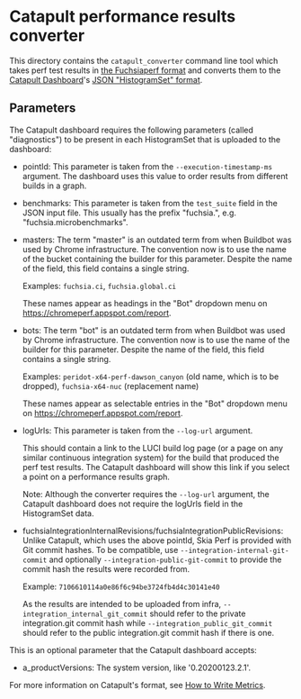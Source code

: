 
# Catapult performance results converter

This directory contains the `catapult_converter` command line tool which
takes perf test results in [the Fuchsiaperf format] and converts them to
the [Catapult Dashboard](https://github.com/catapult-project/catapult)'s
[JSON "HistogramSet" format](
https://github.com/catapult-project/catapult/blob/HEAD/docs/histogram-set-json-format.md).

## Parameters

The Catapult dashboard requires the following parameters (called
"diagnostics") to be present in each HistogramSet that is uploaded to
the dashboard:

* pointId: This parameter is taken from the
  `--execution-timestamp-ms` argument.  The dashboard uses this value
  to order results from different builds in a graph.

* benchmarks: This parameter is taken from the `test_suite` field in
  the JSON input file.  This usually has the prefix "fuchsia.",
  e.g. "fuchsia.microbenchmarks".

* masters: The term "master" is an outdated term from when Buildbot
  was used by Chrome infrastructure.  The convention now is to use the
  name of the bucket containing the builder for this parameter.
  Despite the name of the field, this field contains a single string.

  Examples: `fuchsia.ci`, `fuchsia.global.ci`

  These names appear as headings in the "Bot" dropdown menu on
  https://chromeperf.appspot.com/report.

* bots: The term "bot" is an outdated term from when Buildbot was used
  by Chrome infrastructure.  The convention now is to use the name of
  the builder for this parameter.  Despite the name of the field, this
  field contains a single string.

  Examples: `peridot-x64-perf-dawson_canyon` (old name, which is to be
  dropped), `fuchsia-x64-nuc` (replacement name)

  These names appear as selectable entries in the "Bot" dropdown menu
  on https://chromeperf.appspot.com/report.

* logUrls: This parameter is taken from the `--log-url` argument.

  This should contain a link to the LUCI build log page (or a page on
  any similar continuous integration system) for the build that
  produced the perf test results.  The Catapult dashboard will show
  this link if you select a point on a performance results graph.

  Note: Although the converter requires the `--log-url` argument, the
  Catapult dashboard does not require the logUrls field in the
  HistogramSet data.

* fuchsiaIntegrationInternalRevisions/fuchsiaIntegrationPublicRevisions:
  Unlike Catapult, which uses the above pointId, Skia Perf is provided with
  Git commit hashes. To be compatible, use `--integration-internal-git-commit`
  and optionally `--integration-public-git-commit` to provide the commit
  hash the results were recorded from.

  Example: `7106610114a0e86f6c94be3724fb4d4c30141e40`

  As the results are intended to be uploaded from infra,
  `--integration_internal_git_commit` should refer to the private
  integration.git commit hash while `--integration_public_git_commit` should
  refer to the public integration.git commit hash if there is one.


This is an optional parameter that the Catapult dashboard accepts:

* a_productVersions: The system version, like '0.20200123.2.1'.

For more information on Catapult's format, see [How to Write
Metrics](https://github.com/catapult-project/catapult/blob/HEAD/docs/how-to-write-metrics.md).

[the Fuchsiaperf format]: /docs/development/performance/fuchsiaperf_format.md
